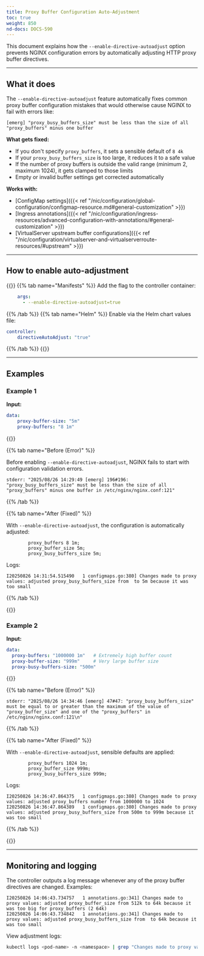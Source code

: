 ```yaml
---
title: Proxy Buffer Configuration Auto-Adjustment
toc: true
weight: 850
nd-docs: DOCS-590
---
```


This document explains how the `--enable-directive-autoadjust` option prevents NGINX configuration errors by automatically adjusting HTTP proxy buffer directives.

---
## What it does

The `--enable-directive-autoadjust` feature automatically fixes common proxy buffer configuration mistakes that would otherwise cause NGINX to fail with errors like:

```text
[emerg] "proxy_busy_buffers_size" must be less than the size of all "proxy_buffers" minus one buffer
```

**What gets fixed:**
- If you don't specify `proxy_buffers`, it sets a sensible default of `8 4k`
- If your `proxy_busy_buffers_size` is too large, it reduces it to a safe value
- If the number of proxy buffers is outside the valid range (minimum 2, maximum 1024), it gets clamped to those limits
- Empty or invalid buffer settings get corrected automatically

**Works with:**
- [ConfigMap settings]({{< ref "/nic/configuration/global-configuration/configmap-resource.md#general-customization" >}})
- [Ingress annotations]({{< ref "/nic/configuration/ingress-resources/advanced-configuration-with-annotations/#general-customization" >}})
- [VirtualServer upstream buffer configurations]({{< ref "/nic/configuration/virtualserver-and-virtualserverroute-resources/#upstream" >}})
---

## How to enable auto-adjustment
{{<tabs name="enable-auto-adjustment">}}
{{% tab name="Manifests" %}}
Add the flag to the controller container:
```yaml
    args:
      - --enable-directive-autoadjust=true
```
{{% /tab %}}
{{% tab name="Helm" %}}
Enable via the Helm chart values file:
```yaml
controller:
    directiveAutoAdjust: "true"
```
{{% /tab %}}
{{</tabs>}}

---
## Examples

### Example 1

**Input:**
```yaml
data:
    proxy-buffer-size: "5m"
    proxy-buffers: "8 1m"  
```

{{<tabs name="example1-result">}}

{{% tab name="Before (Error)" %}}

Before enabling `--enable-directive-autoadjust`, NGINX fails to start with configuration validation errors.

```shell
stderr: "2025/08/26 14:29:49 [emerg] 196#196: "proxy_busy_buffers_size" must be less than the size of all "proxy_buffers" minus one buffer in /etc/nginx/nginx.conf:121"
```

{{% /tab %}}

{{% tab name="After (Fixed)" %}}

With `--enable-directive-autoadjust`, the configuration is automatically adjusted:

```nginx
		proxy_buffers 8 1m;
		proxy_buffer_size 5m;
		proxy_busy_buffers_size 5m;       
```

Logs:
```text
I20250826 14:31:54.515490   1 configmaps.go:380] Changes made to proxy values: adjusted proxy_busy_buffers_size from  to 5m because it was too small
```

{{% /tab %}}

{{</tabs>}}

### Example 2

**Input:**
```yaml
data:
  proxy-buffers: "1000000 1m"   # Extremely high buffer count
  proxy-buffer-size: "999m"     # Very large buffer size
  proxy-busy-buffers-size: "500m"
```

{{<tabs name="example2-result">}}

{{% tab name="Before (Error)" %}}

```shell
stderr: "2025/08/26 14:34:46 [emerg] 47#47: "proxy_busy_buffers_size" must be equal to or greater than the maximum of the value of "proxy_buffer_size" and one of the "proxy_buffers" in /etc/nginx/nginx.conf:121\n"
```

{{% /tab %}}

{{% tab name="After (Fixed)" %}}

With `--enable-directive-autoadjust`, sensible defaults are applied:

```shell
		proxy_buffers 1024 1m;
		proxy_buffer_size 999m;
		proxy_busy_buffers_size 999m;
```

Logs:
```shell
I20250826 14:36:47.864375   1 configmaps.go:380] Changes made to proxy values: adjusted proxy_buffers number from 1000000 to 1024
I20250826 14:36:47.864389   1 configmaps.go:380] Changes made to proxy values: adjusted proxy_busy_buffers_size from 500m to 999m because it was too small
```

{{% /tab %}}

{{</tabs>}}

---
## Monitoring and logging

The controller outputs a log message whenever any of the proxy buffer directives are changed. Examples:

```text
I20250826 14:06:43.734757   1 annotations.go:341] Changes made to proxy values: adjusted proxy_buffer_size from 512k to 64k because it was too big for proxy_buffers (2 64k)
I20250826 14:06:43.734842   1 annotations.go:341] Changes made to proxy values: adjusted proxy_busy_buffers_size from  to 64k because it was too small
```

View adjustment logs:
```bash
kubectl logs <pod-name> -n <namespace> | grep "Changes made to proxy values"
```